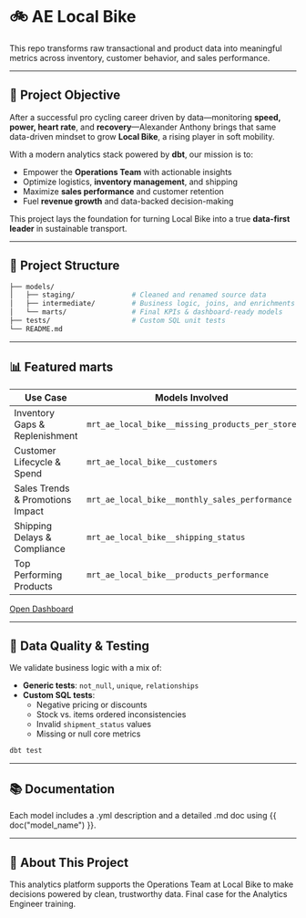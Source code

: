 # 🚲 AE Local Bike 

This repo transforms raw transactional and product data into meaningful metrics across inventory, customer behavior, and sales performance.

---
## 🧠 Project Objective

After a successful pro cycling career driven by data—monitoring **speed, power, heart rate**, and **recovery**—Alexander Anthony brings that same data-driven mindset to grow **Local Bike**, a rising player in soft mobility.

With a modern analytics stack powered by **dbt**, our mission is to:

- Empower the **Operations Team** with actionable insights  
- Optimize logistics, **inventory management**, and shipping  
- Maximize **sales performance** and customer retention  
- Fuel **revenue growth** and data-backed decision-making

This project lays the foundation for turning Local Bike into a true **data-first leader** in sustainable transport.

---

## 🧱 Project Structure

```bash
├── models/
│   ├── staging/              # Cleaned and renamed source data
│   ├── intermediate/         # Business logic, joins, and enrichments
│   └── marts/                # Final KPIs & dashboard-ready models
├── tests/                    # Custom SQL unit tests
└── README.md
```
---
## 📊 Featured marts

| Use Case                            | Models Involved                              |
|-------------------------------------|----------------------------------------------|
| Inventory Gaps & Replenishment   | `mrt_ae_local_bike__missing_products_per_store` |
| Customer Lifecycle & Spend       | `mrt_ae_local_bike__customers`               |
| Sales Trends & Promotions Impact | `mrt_ae_local_bike__monthly_sales_performance` |
| Shipping Delays & Compliance     | `mrt_ae_local_bike__shipping_status`         |
| Top Performing Products           | `mrt_ae_local_bike__products_performance`    |

[Open Dashboard](https://lookerstudio.google.com/reporting/1daee814-98a2-4e4b-a32e-54275c5e619d)

---

## 🧪 Data Quality & Testing

We validate business logic with a mix of:

- **Generic tests**: `not_null`, `unique`, `relationships`  
- **Custom SQL tests**:
  - Negative pricing or discounts
  - Stock vs. items ordered inconsistencies
  - Invalid `shipment_status` values
  - Missing or null core metrics

```bash
dbt test
```
---

## 📚 Documentation

Each model includes a .yml description and a detailed .md doc using {{ doc("model_name") }}.

---
## 👥 About This Project

This analytics platform supports the Operations Team at Local Bike to make decisions powered by clean, trustworthy data.
Final case for the Analytics Engineer training.

